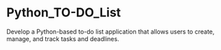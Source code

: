 # Python_TO-DO_List
Develop a Python-based to-do list application that allows users to create, manage, and track tasks and deadlines.
